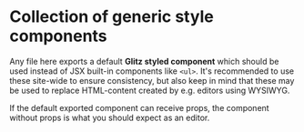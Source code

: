 # Collection of generic style components

Any file here exports a default **Glitz styled component** which should be used instead of JSX built-in components like `<ul>`. It's recommended to use these site-wide to ensure consistency, but also keep in mind that these may be used to replace HTML-content created by e.g. editors using WYSIWYG.

If the default exported component can receive props, the component without props is what you should expect as an editor.

